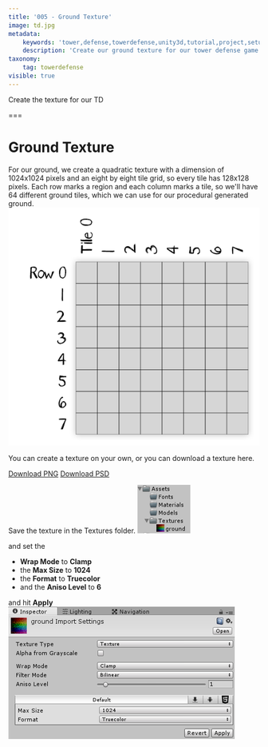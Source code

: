 ```yaml
---
title: '005 - Ground Texture'
image: td.jpg
metadata:
    keywords: 'tower,defense,towerdefense,unity3d,tutorial,project,setup,development,game,gamedev,simplex,noise,perlin,simplexnoise'
    description: 'Create our ground texture for our tower defense game'
taxonomy:
    tag: towerdefense
visible: true
---
```


Create the texture for our TD

===

# Ground Texture

For our ground, we create a quadratic texture with a dimension of 1024x1024 pixels and an eight by eight tile grid, so every tile has 128x128 pixels. Each row marks a region and each column marks a tile, so we'll have 64 different ground tiles, which we can use for our procedural generated ground.
![](000010.png)

You can create a texture on your own, or you can download a texture here.

[Download PNG](000011.png?target=_blank)
[Download PSD](ground.psd)

Save the texture in the Textures folder.
![](000012.png)

and set the 
* **Wrap Mode** to **Clamp** 
* the **Max Size** to **1024**
* the **Format** to **Truecolor**
* and the **Aniso Level** to **6**

and hit **Apply**
![](000013.png)






